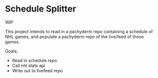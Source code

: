 # Schedule Splitter

WIP

This project intends to read in a pachyderm repo containing a schedule of NHL games, and populate a pachyderm repo of the live/feed of those games.

Goals;

- Read in schedule repo
- Call nhl stats api
- Write out to livefeed repo
